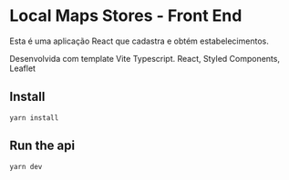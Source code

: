 # Local Maps Stores - Front End

Esta é uma aplicação React que cadastra e obtém estabelecimentos.

Desenvolvida com template Vite Typescript.
React, Styled Components, Leaflet

## Install

    yarn install

## Run the api

    yarn dev
